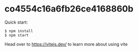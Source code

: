 # co4554c16a6fb26ce4168860b

Quick start:

```
$ npm install
$ npm start
````

Head over to https://vitejs.dev/ to learn more about using vite

